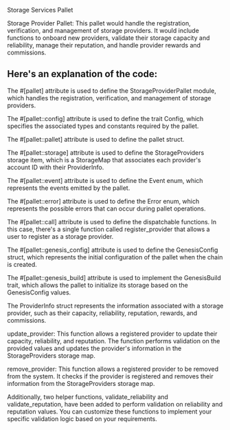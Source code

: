 Storage Services Pallet

Storage Provider Pallet: This pallet would handle the registration, verification, and management of storage providers. It would include functions to onboard new providers, validate their storage capacity and reliability, manage their reputation, and handle provider rewards and commissions.


## Here's an explanation of the code:

The #[pallet] attribute is used to define the StorageProviderPallet module, which handles the registration, verification, and management of storage providers.

The #[pallet::config] attribute is used to define the trait Config, which specifies the associated types and constants required by the pallet.

The #[pallet::pallet] attribute is used to define the pallet struct.

The #[pallet::storage] attribute is used to define the StorageProviders storage item, which is a StorageMap that associates each provider's account ID with their ProviderInfo.

The #[pallet::event] attribute is used to define the Event enum, which represents the events emitted by the pallet.

The #[pallet::error] attribute is used to define the Error enum, which represents the possible errors that can occur during pallet operations.

The #[pallet::call] attribute is used to define the dispatchable functions. In this case, there's a single function called register_provider that allows a user to register as a storage provider.

The #[pallet::genesis_config] attribute is used to define the GenesisConfig struct, which represents the initial configuration of the pallet when the chain is created.

The #[pallet::genesis_build] attribute is used to implement the GenesisBuild trait, which allows the pallet to initialize its storage based on the GenesisConfig values.

The ProviderInfo struct represents the information associated with a storage provider, such as their capacity, reliability, reputation, rewards, and commissions.

update_provider: This function allows a registered provider to update their capacity, reliability, and reputation. The function performs validation on the provided values and updates the provider's information in the StorageProviders storage map.

remove_provider: This function allows a registered provider to be removed from the system. It checks if the provider is registered and removes their information from the StorageProviders storage map.

Additionally, two helper functions, validate_reliability and validate_reputation, have been added to perform validation on reliability and reputation values. You can customize these functions to implement your specific validation logic based on your requirements.